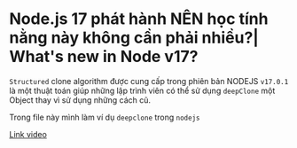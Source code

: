 # Node.js 17 phát hành NÊN học tính nằng này không cần phải nhiều?| What's new in Node v17?

`Structured` clone algorithm được cung cấp trong phiên bản NODEJS `v17.0.1` là một thuật toán giúp những lập trình viên có thể sử dụng `deepClone` một Object thay vì sử dụng những cách cũ.

Trong file này mình làm ví dụ `deepclone` trong `nodejs`

[Link video](https://bom.so/nVYHgm)

